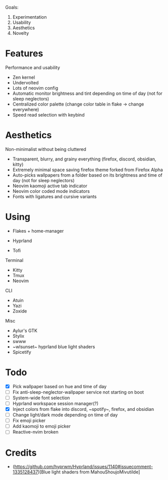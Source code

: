 Goals:
1. Experimentation
1. Usability
1. Aesthetics
1. Novelty

# Features 
Performance and usability
+ Zen kernel
+ Undervolted
+ Lots of neovim config
+ Automatic monitor brightness and tint depending on time of day (not for sleep neglectors)
+ Centralized color palette (change color table in flake -> change everywhere)
+ Speed read selection with keybind

# Aesthetics
Non-minimalist without being cluttered
+ Transparent, blurry, and grainy everything (firefox, discord, obsidian, kitty)
+ Extremely minimal space saving firefox theme forked from Firefox Alpha
+ Auto-picks wallpapers from a folder based on its brightness and time of day (not for sleep neglectors)
+ Neovim kaomoji active tab indicator
+ Neovim color coded mode indicators
+ Fonts with ligatures and cursive variants

# Using
+ Flakes + home-manager

+ Hyprland
+ Tofi

Terminal
+ Kitty
+ Tmux
+ Neovim

CLI
+ Atuin
+ Yazi
+ Zoxide

Misc
+ Aylur's GTK
+ Stylix
+ swww
+ ~wlsunset~ hyprland blue light shaders
+ Spicetify

# Todo
- [x] Pick wallpaper based on hue and time of day
- [ ] Fix anti-sleep-neglector-wallpaper service not starting on boot
- [ ] System-wide font selection
- [ ] Hyprland workspace session manager(?)
- [x] Inject colors from flake into discord, ~spotify~, firefox, and obsidian
- [ ] Change light/dark mode depending on time of day
- [ ] Fix emoji picker
- [ ] Add kaomoji to emoji picker
- [ ] Reactive-nvim broken

# Credits
 - (https://github.com/hyprwm/Hyprland/issues/1140#issuecomment-1335128437)[Blue light shaders from MahouShoujoMivutilde]
